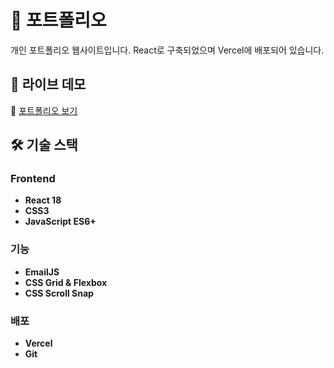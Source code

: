 # 🌟 포트폴리오

개인 포트폴리오 웹사이트입니다. React로 구축되었으며 Vercel에 배포되어 있습니다.

## 🚀 라이브 데모

🔗 [포트폴리오 보기](https://portfolio-zicu-goeunkim02s-projects.vercel.app/)

## 🛠️ 기술 스택

### Frontend
- **React 18**
- **CSS3**
- **JavaScript ES6+**

### 기능
- **EmailJS**
- **CSS Grid & Flexbox**
- **CSS Scroll Snap**

### 배포
- **Vercel**
- **Git**
